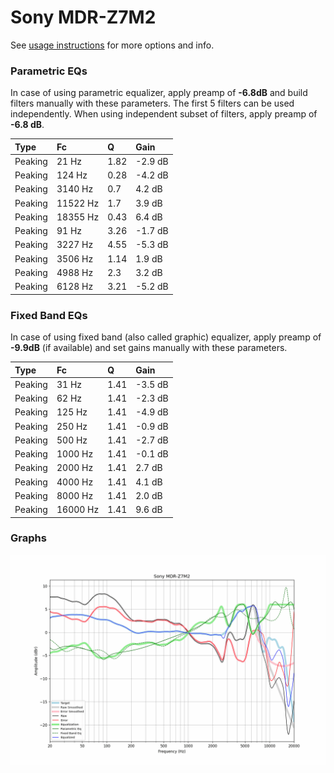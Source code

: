 # Sony MDR-Z7M2
See [usage instructions](https://github.com/jaakkopasanen/AutoEq#usage) for more options and info.

### Parametric EQs
In case of using parametric equalizer, apply preamp of **-6.8dB** and build filters manually
with these parameters. The first 5 filters can be used independently.
When using independent subset of filters, apply preamp of **-6.8 dB**.

| Type    | Fc       |    Q | Gain    |
|:--------|:---------|:-----|:--------|
| Peaking | 21 Hz    | 1.82 | -2.9 dB |
| Peaking | 124 Hz   | 0.28 | -4.2 dB |
| Peaking | 3140 Hz  | 0.7  | 4.2 dB  |
| Peaking | 11522 Hz | 1.7  | 3.9 dB  |
| Peaking | 18355 Hz | 0.43 | 6.4 dB  |
| Peaking | 91 Hz    | 3.26 | -1.7 dB |
| Peaking | 3227 Hz  | 4.55 | -5.3 dB |
| Peaking | 3506 Hz  | 1.14 | 1.9 dB  |
| Peaking | 4988 Hz  | 2.3  | 3.2 dB  |
| Peaking | 6128 Hz  | 3.21 | -5.2 dB |

### Fixed Band EQs
In case of using fixed band (also called graphic) equalizer, apply preamp of **-9.9dB**
(if available) and set gains manually with these parameters.

| Type    | Fc       |    Q | Gain    |
|:--------|:---------|:-----|:--------|
| Peaking | 31 Hz    | 1.41 | -3.5 dB |
| Peaking | 62 Hz    | 1.41 | -2.3 dB |
| Peaking | 125 Hz   | 1.41 | -4.9 dB |
| Peaking | 250 Hz   | 1.41 | -0.9 dB |
| Peaking | 500 Hz   | 1.41 | -2.7 dB |
| Peaking | 1000 Hz  | 1.41 | -0.1 dB |
| Peaking | 2000 Hz  | 1.41 | 2.7 dB  |
| Peaking | 4000 Hz  | 1.41 | 4.1 dB  |
| Peaking | 8000 Hz  | 1.41 | 2.0 dB  |
| Peaking | 16000 Hz | 1.41 | 9.6 dB  |

### Graphs
![](./Sony%20MDR-Z7M2.png)